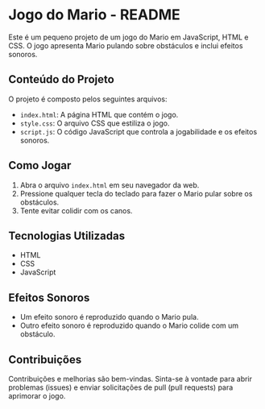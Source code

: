 # Jogo do Mario - README

Este é um pequeno projeto de um jogo do Mario em JavaScript, HTML e CSS. O jogo apresenta Mario pulando sobre obstáculos e inclui efeitos sonoros.

## Conteúdo do Projeto

O projeto é composto pelos seguintes arquivos:

- `index.html`: A página HTML que contém o jogo.
- `style.css`: O arquivo CSS que estiliza o jogo.
- `script.js`: O código JavaScript que controla a jogabilidade e os efeitos sonoros.

## Como Jogar

1. Abra o arquivo `index.html` em seu navegador da web.
2. Pressione qualquer tecla do teclado para fazer o Mario pular sobre os obstáculos.
3. Tente evitar colidir com os canos.

## Tecnologias Utilizadas

- HTML
- CSS
- JavaScript

## Efeitos Sonoros

- Um efeito sonoro é reproduzido quando o Mario pula.
- Outro efeito sonoro é reproduzido quando o Mario colide com um obstáculo.

## Contribuições

Contribuições e melhorias são bem-vindas. Sinta-se à vontade para abrir problemas (issues) e enviar solicitações de pull (pull requests) para aprimorar o jogo.

